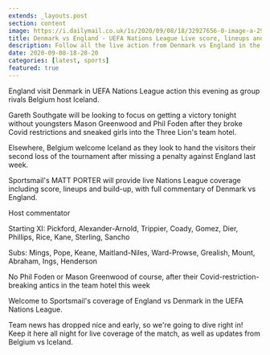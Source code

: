 ```yaml
---
extends: _layouts.post
section: content
image: https://i.dailymail.co.uk/1s/2020/09/08/18/32927656-0-image-a-29_1599585149653.jpg 
title: Denmark vs England - UEFA Nations League Live score, lineups and updates plus Belgium vs Iceland 
description: Follow all the live action from Denmark vs England in the UEFA Nations League, as Gareth Southgates men look to get another win after they left it late against Iceland last week. 
date: 2020-09-08-18-28-20 
categories: [latest, sports] 
featured: true 
--- 
```

England visit Denmark in UEFA Nations League action this evening as group rivals Belgium host Iceland.

Gareth Southgate will be looking to focus on getting a victory tonight without youngsters Mason Greenwood and Phil Foden after they broke Covid restrictions and sneaked girls into the Three Lion's team hotel.

Elsewhere, Belgium welcome Iceland as they look to hand the visitors their second loss of the tournament after missing a penalty against England last week. 

Sportsmail's MATT PORTER will provide live Nations League coverage including score, lineups and build-up, with full commentary of Denmark vs England. 

Host commentator

Starting XI: Pickford, Alexander-Arnold, Trippier, Coady, Gomez, Dier, Phillips, Rice, Kane, Sterling, Sancho

Subs: Mings, Pope, Keane, Maitland-Niles, Ward-Prowse, Grealish, Mount, Abraham, Ings, Henderson

No Phil Foden or Mason Greenwood of course, after their Covid-restriction-breaking antics in the team hotel this week

Welcome to Sportsmail's coverage of England vs Denmark in the UEFA Nations League.

Team news has dropped nice and early, so we're going to dive right in! Keep it here all night for live coverage of the match, as well as updates from Belgium vs Iceland.

